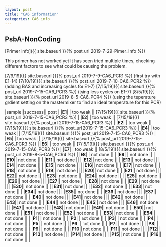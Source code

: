 ```yaml
---
layout: post
title: "CA6 information"
categories: CA6 info
---
```


## PsbA-NonCoding

[Primer info]({{ site.baseurl }}{% post_url 2019-7-29-Pimer_Info %})


This primer has not worked yet
It has been tried multiple times, checking different factors to see what could be causing the problem.

[7/9/19]({{ site.baseurl }}{% post_url 2019-7-9-CA6_PCR1 %}) (first try with E1-14)
[7/10/19]({{ site.baseurl }}{% post_url 2019-7-10-CA6_PCR2 %}) (adding BAS and increasing cycles for E1-7)
[7/15/19]({{ site.baseurl }}{% post_url 2019-7-15-CA6_PCR3 %}) (tying less cycles on E1-7)
[8/5/19]({{ site.baseurl }}{% post_url 2019-8-5-CA6_PCR4 %}) (using the teperature grdient setting on the mastermixer to find an ideal temperature for this PCR)

|sample||succsess|| post |
|**E1**| | too weak || [7/15/19]({{ site.baseurl }}{% post_url 2019-7-15-CA6_PCR3 %}) |
|**E2**| | too weak || [7/15/19]({{ site.baseurl }}{% post_url 2019-7-15-CA6_PCR3 %}) |
|**E2**| | too weak || [7/15/19]({{ site.baseurl }}{% post_url 2019-7-15-CA6_PCR3 %}) |
|**E4**| | too weak || [7/15/19]({{ site.baseurl }}{% post_url 2019-7-15-CA6_PCR3 %}) |
|**E5**| | too weak || [7/15/19]({{ site.baseurl }}{% post_url 2019-7-15-CA6_PCR3 %}) |
|**E6**| | too weak || [7/15/19]({{ site.baseurl }}{% post_url 2019-7-15-CA6_PCR3 %}) |
|**E7**| | too weak || [8/5/19]({{ site.baseurl }}{% post_url 2019-8-5-CA6_PCR4 %}) |
|**E8**| | not done ||  |
|**E9**| | not done ||  |
|**E10**|| not done ||  |
|**E11**|| not done ||  |
|**E12**|| not done ||  |
|**E13**|| not done ||  |
|**E14**|| not done ||  |
|**E15**|| not done ||  |
|**E16**|| not done ||  |
|**E17**|| not done ||  |
|**E18**|| not done ||  |
|**E19**|| not done ||  |
|**E20**|| not done ||  |
|**E21**|| not done ||  |
|**E22**|| not done ||  |
|**E23**|| not done ||  |
|**E24**|| not done ||  |
|**E25**|| not done ||  |
|**E26**|| not done ||  |
|**E27**|| not done ||  |
|**E28**|| not done ||  |
|**E29**|| not done ||  |
|**E30**|| not done ||  |
|**E31**|| not done ||  |
|**E32**|| not done ||  |
|**E33**|| not done ||  |
|**E34**|| not done ||  |
|**E35**|| not done ||  |
|**E36**|| not done ||  |
|**E37**|| not done ||  |
|**E40**|| not done ||  |
|**E41**|| not done ||  |
|**E42**|| not done ||  |
|**E43**|| not done ||  |
|**E44**|| not done ||  |
|**E45**|| not done ||  |
|**E46**|| not done ||  |
|**E47**|| not done ||  |
|**E48**|| not done ||  |
|**E49**|| not done ||  |
|**E50**|| not done ||  |
|**E51**|| not done ||  |
|**E52**|| not done ||  |
|**E53**|| not done ||  |
|**E54**|| not done ||  |
|**P1**| | not done ||  |
|**P2**| | not done ||  |
|**P3**| | not done ||  |
|**P4**| | not done ||  |
|**P5**| | not done ||  |
|**P6**| | not done ||  |
|**P7**| | not done ||  |
|**P8**| | not done ||  |
|**P9**| | not done ||  |
|**P10**|| not done ||  |
|**P11**|| not done ||  |
|**P12**|| not done ||  |
|**P13**|| not done ||  |
|**P14**|| not done ||  |
|**P15**|| not done ||  |
|**P16**|| not done ||  |
